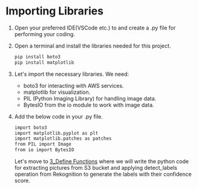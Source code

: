 # Importing Libraries
1. Open your preferred IDE(VSCode etc.) to and create a .py file for performing your coding.
2. Open a terminal and install the libraries needed for this project.
   ```sh
   pip install boto3
   pip install matplotlib
   ```
4. Let's import the necessary libraries. We need:
   - boto3 for interacting with AWS services.
   - matplotlib for visualization.
   - PIL (Python Imaging Library) for handling image data.
   - BytesIO from the io module to work with image data.

5. Add the below code in your .py file.
   ```sh
   import boto3
   import matplotlib.pyplot as plt
   import matplotlib.patches as patches
   from PIL import Image
   from io import BytesIO
   ```
   Let's move to [3_Define Functions](https://github.com/itsvantae/AWS-Projects/tree/main/Image%20Labels%20Generator%20using%20Amazon%20Rekognition/3_Define%20Functions) where we will write the python code for extracting pictures from S3 bucket and applying 
   detect_labels operation from Rekognition to generate the labels with their confidence score. 


   
   

